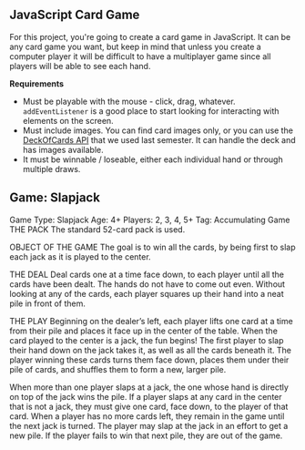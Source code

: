 ## JavaScript Card Game

For this project, you're going to create a card game in JavaScript. It can be any card game you want, but keep in mind that unless you create a computer player it will be difficult to have a multiplayer game since all players will be able to see each hand. 

**Requirements**
* Must be playable with the mouse - click, drag, whatever. `addEventListener` is a good place to start looking for interacting with elements on the screen.
* Must include images. You can find card images only, or you can use the [DeckOfCards API](https://deckofcardsapi.com/) that we used last semester. It can handle the deck and has images available. 
* It must be winnable / loseable, either each individual hand or through multiple draws. 

## Game: Slapjack

Game Type: Slapjack
Age: 4+
Players: 2, 3, 4, 5+
Tag: Accumulating Game
THE PACK
The standard 52-card pack is used.

OBJECT OF THE GAME
The goal is to win all the cards, by being first to slap each jack as it is played to the center.

THE DEAL
Deal cards one at a time face down, to each player until all the cards have been dealt. The hands do not have to come out even. Without looking at any of the cards, each player squares up their hand into a neat pile in front of them.

THE PLAY
Beginning on the dealer’s left, each player lifts one card at a time from their pile and places it face up in the center of the table.
When the card played to the center is a jack, the fun begins! The first player to slap their hand down on the jack takes it, as well as all the cards beneath it. The player winning these cards turns them face down, places them under their pile of cards, and shuffles them to form a new, larger pile.

When more than one player slaps at a jack, the one whose hand is directly on top of the jack wins the pile. If a player slaps at any card in the center that is not a jack, they must give one card, face down, to the player of that card. When a player has no more cards left, they remain in the game until the next jack is turned. The player may slap at the jack in an effort to get a new pile. If the player fails to win that next pile, they are out of the game.

